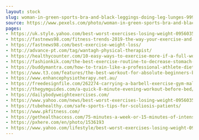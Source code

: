 ```yaml
---
layout: stock
slug: woman-in-green-sports-bra-and-black-leggings-doing-leg-lunges-999257
source: https://www.pexels.com/photo/woman-in-green-sports-bra-and-black-leggings-doing-leg-lunges-999257/
pages:
- https://uk.style.yahoo.com/best-worst-exercises-losing-weight-095603538.html
- https://fastnews98.com/fitness-trends-2019-the-way-your-exercise-and-workouts-will-change-next-year/
- https://fastnews98.com/best-exercise-weight-loss/
- http://advance-pt.com/tag/wantagh-physical-therapist/
- https://healthycounter.com/10-easy-ways-to-exercise-more-if-a-full-workout-routine-doesnt-fit-your-schedule/
- https://fashionkik.com/the-best-exercise-routine-to-decrease-stomach-swelling/
- https://buddymantra.com/how-to-train-like-a-professional-athlete-diet-and-exercise-routines-of-pro-footballers/
- https://www.t3.com/features/the-best-workout-for-absolute-beginners-burn-that-post-christmas-fat-and-get-fit-quick
- https://www.enhancephysiotherapy.net.au/
- https://freedesignfile.com/262274-carrying-a-barbell-exercise-gym-male-hd-picture/
- https://thegymguides.com/a-quick-8-minute-evening-workout-before-bed/
- https://dailybodyweightexercises.com/
- https://www.yahoo.com/news/best-worst-exercises-losing-weight-095603538.html
- https://tubehealthy.com/safe-sports-tips-for-scoliosis-patients/
- https://www.pkfitness.com/
- https://gethealthaccess.com/75-minutes-a-week-or-15-minutes-of-intense-exercise-a-day-keeps-the-doctor-away/
- https://pxhere.com/en/photo/1536193
- https://www.yahoo.com/lifestyle/best-worst-exercises-losing-weight-095603538.html
---
```

